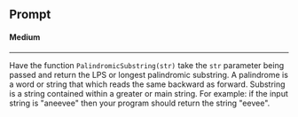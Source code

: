 ## Prompt
#### Medium
---
Have the function `PalindromicSubstring(str)` take the `str` parameter being passed and return the LPS or longest palindromic substring. A palindrome is a word or string that which reads the same backward as forward. Substring is a string contained within a greater or main string. For example: if the input string is "aneevee" then your program should return the string "eevee".